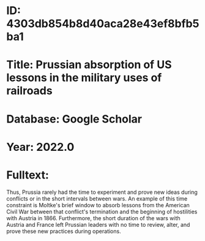 # ID: 4303db854b8d40aca28e43ef8bfb5ba1
# Title: Prussian absorption of US lessons in the military uses of railroads
# Database: Google Scholar
# Year: 2022.0
# Fulltext:
Thus, Prussia rarely had the time to experiment and prove new ideas during conflicts or in the short intervals between wars.
An example of this time constraint is Moltke's brief window to absorb lessons from the American Civil War between that conflict's termination and the beginning of hostilities with Austria in 1866.
Furthermore, the short duration of the wars with Austria and France left Prussian leaders with no time to review, alter, and prove these new practices during operations.
